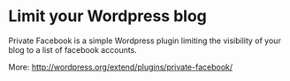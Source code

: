 Limit your Wordpress blog
==========================

Private Facebook is a simple Wordpress plugin limiting the visibility of your blog to a list of facebook accounts.

More: http://wordpress.org/extend/plugins/private-facebook/